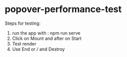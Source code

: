 # popover-performance-test

Steps for testing:

1) run the app with : npm run serve
2) Click on Mount and after on Start
3) Test render
4) Use End or / and Destroy


